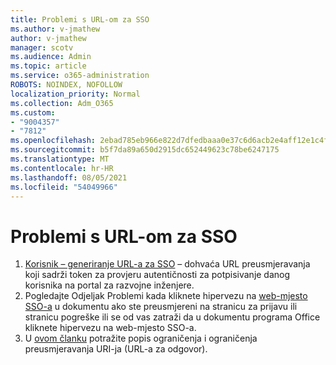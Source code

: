 ```yaml
---
title: Problemi s URL-om za SSO
ms.author: v-jmathew
author: v-jmathew
manager: scotv
ms.audience: Admin
ms.topic: article
ms.service: o365-administration
ROBOTS: NOINDEX, NOFOLLOW
localization_priority: Normal
ms.collection: Adm_O365
ms.custom:
- "9004357"
- "7812"
ms.openlocfilehash: 2ebad785eb966e822d7dfedbaaa0e37c6d6acb2e4aff12e1c4f85c5cc481bd65
ms.sourcegitcommit: b5f7da89a650d2915dc652449623c78be6247175
ms.translationtype: MT
ms.contentlocale: hr-HR
ms.lasthandoff: 08/05/2021
ms.locfileid: "54049966"
---
```

# <a name="sso-url-issues"></a>Problemi s URL-om za SSO

1. [Korisnik – generiranje URL-a za SSO](https://docs.microsoft.com/rest/api/apimanagement/2019-12-01/User/GenerateSsoUrl) – dohvaća URL preusmjeravanja koji sadrži token za provjeru autentičnosti za potpisivanje danog korisnika na portal za razvojne inženjere.
2. Pogledajte Odjeljak Problemi kada kliknete hipervezu na [web-mjesto SSO-a](https://docs.microsoft.com/office/troubleshoot/office-suite-issues/click-hyperlink-to-sso-website) u dokumentu ako ste preusmjereni na stranicu za prijavu ili stranicu pogreške ili se od vas zatraži da u dokumentu programa Office kliknete hipervezu na web-mjesto SSO-a.
3. U [ovom članku](https://docs.microsoft.com/azure/active-directory/develop/reply-url) potražite popis ograničenja i ograničenja preusmjeravanja URI-ja (URL-a za odgovor).

